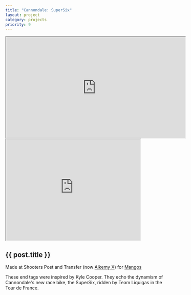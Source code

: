 ```yaml
---
title: "Cannondale: SuperSix"
layout: project
category: projects
priority: 9
---
```


<iframe width="560" height="315" src="https://www.youtube-nocookie.com/embed/-VECyxXaEMo?rel=0" allowfullscreen></iframe>
<iframe width="420" height="315" src="https://www.youtube-nocookie.com/embed/-u_1QIGs7Z0?rel=0" allowfullscreen></iframe>

## {{ post.title }}

Made at Shooters Post and Transfer (now [Alkemy X](http://www.alkemy-x.com/)) for [Mangos](http://www.mangosinc.com/)

These end tags were inspired by Kyle Cooper. They echo the dynamism of Cannondale's new race bike, the SuperSix, ridden by Team Liquigas in the Tour de France.
